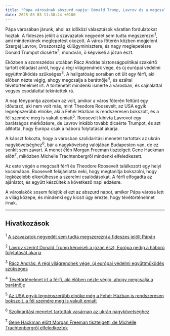```yaml
---
title: "Pápa városának abszurd napja: Donald Trump, Lavrov és a megcsalt bokszoló megjelenése"
date: 2025-03-03 11:30:24 +0100
---
```


Pápa városában járunk, ahol az időközi választások váratlan fordulatokat hoztak. A fideszes jelölt a szavazatok negyedét sem tudta megszerezni<a href="https://telex.hu/belfold/2025/03/02/papa-onkormanyzat-idokozi-valasztas"></a><sup>1</sup>, ami mindenkinek meglepetést okozott. A város főterén közben megjelent Szergej Lavrov, Oroszország külügyminisztere, és nagy meglepetésre Donald Trumpot dicsérte<a href="https://telex.hu/kulfold/2025/03/02/szergej-lavrov-donald-trump-dicseret-oroszorszag-ukrajna"></a><sup>2</sup>, mondván, ő képviseli a józan észt.

Eközben a szomszédos utcában Rácz András biztonságpolitikai szakértő tartott előadást arról, hogy a régi világrendnek vége, és új európai védelmi együttműködés szükséges<a href="https://telex.hu/kulfold/2025/03/02/racz-andras-haboru-beke-nato-szovetseg-biztonsag-trump-zelenszkij"></a><sup>3</sup>. A hallgatóság soraiban ott ült egy férfi, aki élőben nézte végig, ahogy megcsalja a barátnője<a href="https://telex.hu/after/2025/02/20/montoya-por-favor-mem-reality-megcsalas-viralis-kisertes-megcsalas"></a><sup>4</sup>, és ezáltal tévétörténelmet írt. A történetét mindenki ismerte a városban, és sajnálattal vegyes csodálattal tekintettek rá.

A nap fénypontja azonban az volt, amikor a város főterén feltűnt egy időutazó, aki nem volt más, mint Theodore Roosevelt, az USA egyik legnépszerűbb elnöke, aki a Fehér Házban is rendszeresen bokszolt, és a fél szemére meg is vakult emiatt<a href="https://telex.hu/eszkombajn/2025/02/05/theodore-roosevelt-amerika-elnok-boksz-vaksag"></a><sup>5</sup>. Roosevelt kihívta Lavrovot egy barátságos mérkőzésre, de Lavrov inkább tovább dicsérte Trumpot, és azt állította, hogy Európa csak a háború folytatását akarja.

A káoszt fokozta, hogy a városban szolidaritási menetet tartottak az ukrán nagykövetséghez<a href="https://telex.hu/belfold/2025/03/02/tuntetes-ukrajna-civil-bazis"></a><sup>6</sup>, bár a nagykövetség valójában Budapesten van, de ez senkit sem zavart. A menet élén Morgan Freeman tisztelgett Gene Hackman előtt<a href="https://telex.hu/after/2025/03/03/oscar-dijatado-a-brutalista-jancso-david-konklave-wicked-emilia-perez-anora"></a><sup>7</sup>, miközben Michelle Trachtenbergről mindenki elfeledkezett.

Az este végén a megcsalt férfi és Theodore Roosevelt találkozott egy helyi kocsmában. Roosevelt felajánlotta neki, hogy megtanítja bokszolni, hogy legközelebb elkerülhesse a szerelmi csalódásokat. A férfi elfogadta az ajánlatot, és együtt készültek a következő napi edzésre.

A városlakók sosem felejtik el ezt az abszurd napot, amikor Pápa városa lett a világ közepe, és mindenki egy kicsit úgy érezte, hogy tévétörténelmet írnak.

---

## Hivatkozások

<sup>1</sup> [A szavazatok negyedét sem tudta megszerezni a fideszes jelölt Pápán](https://telex.hu/belfold/2025/03/02/papa-onkormanyzat-idokozi-valasztas)

<sup>2</sup> [Lavrov szerint Donald Trump képviseli a józan észt, Európa pedig a háború folytatását akarja](https://telex.hu/kulfold/2025/03/02/szergej-lavrov-donald-trump-dicseret-oroszorszag-ukrajna)

<sup>3</sup> [Rácz András: A régi világrendnek vége, új európai védelmi együttműködés szükséges](https://telex.hu/kulfold/2025/03/02/racz-andras-haboru-beke-nato-szovetseg-biztonsag-trump-zelenszkij)

<sup>4</sup> [Tévétörténelmet írt a férfi, aki élőben nézte végig, ahogy megcsalja a barátnője](https://telex.hu/after/2025/02/20/montoya-por-favor-mem-reality-megcsalas-viralis-kisertes-megcsalas)

<sup>5</sup> [Az USA egyik legnépszerűbb elnöke még a Fehér Házban is rendszeresen bokszolt, a fél szemére meg is vakult emiatt](https://telex.hu/eszkombajn/2025/02/05/theodore-roosevelt-amerika-elnok-boksz-vaksag)

<sup>6</sup> [Szolidaritási menetet tartottak vasárnap az ukrán nagykövetséghez](https://telex.hu/belfold/2025/03/02/tuntetes-ukrajna-civil-bazis)

<sup>7</sup> [Gene Hackman előtt Morgan Freeman tisztelgett, de Michelle Trachtenbergről elfeledkeztek](https://telex.hu/after/2025/03/03/oscar-dijatado-a-brutalista-jancso-david-konklave-wicked-emilia-perez-anora)
